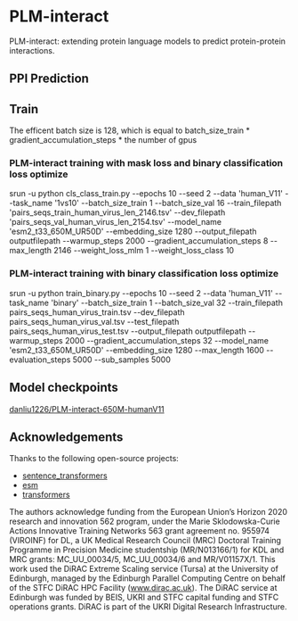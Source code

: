 # PLM-interact
PLM-interact: extending protein language models to predict protein-protein interactions.

## PPI Prediction



## Train
The efficent batch size is 128, which is equal to  batch_size_train * gradient_accumulation_steps * the number of gpus

### PLM-interact training with mask loss and binary classification loss optimize
srun -u python cls_class_train.py --epochs 10 --seed 2 --data 'human_V11' --task_name '1vs10' --batch_size_train 1 --batch_size_val 16 --train_filepath 'pairs_seqs_train_human_virus_len_2146.tsv' --dev_filepath 'pairs_seqs_val_human_virus_len_2154.tsv' --model_name 'esm2_t33_650M_UR50D' --embedding_size 1280 --output_filepath outputfilepath --warmup_steps 2000 --gradient_accumulation_steps 8 --max_length 2146 --weight_loss_mlm 1 --weight_loss_class 10

### PLM-interact training with binary classification loss optimize
srun -u python train_binary.py --epochs 10 --seed 2 --data 'human_V11' --task_name 'binary' --batch_size_train 1 --batch_size_val 32 --train_filepath pairs_seqs_human_virus_train.tsv --dev_filepath pairs_seqs_human_virus_val.tsv --test_filepath pairs_seqs_human_virus_test.tsv --output_filepath outputfilepath --warmup_steps 2000 --gradient_accumulation_steps 32  --model_name 'esm2_t33_650M_UR50D' --embedding_size 1280 --max_length 1600 --evaluation_steps 5000 --sub_samples 5000


## Model checkpoints
[danliu1226/PLM-interact-650M-humanV11](https://huggingface.co/danliu1226/PLM-interact-650M-humanV11/upload/main)


## Acknowledgements

Thanks to the following open-source projects:
- [sentence_transformers](https://github.com/UKPLab/sentence-transformers)
- [esm](https://github.com/facebookresearch/esm)
- [transformers](https://github.com/huggingface/transformers)

The authors acknowledge funding from the European Union’s Horizon 2020 research and innovation 562 program, under the Marie Sklodowska-Curie Actions Innovative Training Networks 563 grant agreement no. 955974 (VIROINF) for DL, a UK Medical Research Council (MRC) Doctoral Training Programme in Precision Medicine studentship (MR/N013166/1) for KDL and MRC grants: MC_UU_00034/5, MC_UU_00034/6 and MR/V01157X/1. This work used the DiRAC Extreme Scaling service (Tursa) at the University of Edinburgh, managed by the Edinburgh Parallel Computing Centre on behalf of the STFC DiRAC HPC Facility (www.dirac.ac.uk). The DiRAC service at Edinburgh was funded by BEIS, UKRI and STFC capital funding and STFC operations grants. DiRAC is part of the UKRI Digital Research Infrastructure. 
